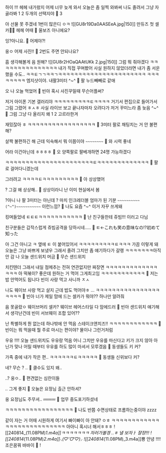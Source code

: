 하이
!!!
헤헤
내가왔지
어제 너무 늦게 와서
오늘은 좀 일찍 와봐써
나도 졸려서 그냥
자
골라봐
1
2
두개의 선택지야
🫧 3

아 선물 못 주겠네
1번이 많은디
ㅇㅋ
![[GU8r19Da0AASEeA.jpg|150]]
만듀즈 첫 셀카🥟🥟
헤헤
어때
🫧 울보즈 아니에요?

잉?아니요.
🫧 어제야?!

웅ㅇ
어제 사진!!
🫧 2번도 주면 안되나요?

흠
생각해볼게
음
원해?
![[GU8r2HOaQAAtUKk 2.jpg|150]]
그럼 뭐 줘야겠다
ㅋㅋㅋㅋㅋㅋㅋㅋㅋㅋㅋㅋㅋㅋㅋ
내가 직접 꾸며봤어
사실 원하지 않았더라면
내가 좀 서운했을 수도..
ㅋㅋㅌㄱㄱㅋㅋㄱㅋㅋㅋㅋㅋㅋㅋㅋㅋㅋㅋㅋㅋㅋㅋㅋㅋㅋㅋㅋㅋㅋ
ㅋㅋㅋㅋㅋㅋㅋㅋ
엠지샷이야.
내팔3미터
^~^
🫧 팔 누드빼빼로 같애

오 나 오늘 먹었어
🫧 빈아 혹시 사진꾸밀때 무슨어플써?

저거
아이폰 기본 갤러리야
ㅋㅋㅋㅋㅋㅋㅋㅋㅋㅌㅋㅋㅋㅋ
거기서 편집으로 들어가서 그림 그렸어 ㅎㅅㅎ
사실 라이브 보고
끝나자마자 오려다가
저거 꾸미느라 좀 늦음
^~^
🫧 그럼 그냥 다 올리지 왜 1 2 고르라한겨

재밌잖아
ㅎ
ㅋㅋㅋㅋㅋㅋㅋㅋㅋㅋㅋㅋㅋㅋㅋㅋㅋ
🫧 3미터 팔로 채팅치는 거 안 불편해?

살짝 불편하긴 해
근데 익숙해서
뭐 이쯤이야
`~~~~~~~~`
🫧 와 시력 좋네

어라
이건아닌데
ㅎㅎㅎㅎ
🫧 오 양쪽팔로 팔베개하면 24명 가능하겠다

ㅋㅋㅋㅋㅋㅋㅋㅋㅋㅋㅋㅋㅋㅋㅋㅋㅋㅋㅋㅋㅋㅋㅌㅋㅋㅋㅋㅋㅋㅋㅋㅋㅋㅋㅋㅋ
🫧 팔로 걸어다니겠는데

그러려고
ㅋㅋㅋㅋㅌㅋㅋㅋㅋㅋㅋㅋㅋㅋ
🫧 아 상상했어

?
그걸 왜 상상해..
🫧 상상이라니 난 이미 현실에서 봄

?아니 나 팔 3미터는 아닌데
?
마치 인크레더블 엄마가 된 기분
`~~~~~~~~~~(^~^)~~~~~~~~~~~`
이런느낌?
🫧 나도 요즘 ^~^ 이거 자꾸 쓰게돼

킹며들었네
ㅌㅌㅌㅋㅋㅋㅋㅋㅋㅋㅋㅋㅋㅋ
🫧 난 친구들한테 쥬빔!!! 이러고 다님

친구분들은 갑작스럽게 쥬빔공격을 당하시네…..
🫧 ㅌ←これも笑の意味なの!?初めて知った

아 그건 아니고
ㅋ 옆에 ㅌ 이 붙어있어서
ㅋㅋㅋㅋㅋㅋㅋㅋㅋㅌㅋㅋㅋ
가끔 이렇게 돼
오늘은
그냥
바쁘게 보냈우
그래서 졸려
그치만 좀 얘기하다가 갈랭
ㅋㅋㅋㅋㅋㅋㅋ아직 안 감
나 오늘
샌드위치 머금
🫧 무슨 샌드위치

치킨텐더
그래서 내일 점메추는
전혀 연관없지만
짜장면
ㅋㅋㅋㅋㅋㅋㅋㅋㅋㅋㅋㅋㅋㅋㅋㅋ
아 떡볶이?
좋은데
원하는 거 먹어
그게최고임
ㅋㅋㅋㅋㅋㅋㅋㅋㅋㅋㅋ
🫧 저는 밥 안먹어도 됩니다 빈이 사랑 먹고 사니까 ㅈㅅ

나도 웨이브 사랑 먹고 살지
근데 밥도 먹어야ㅎ
…
ㅋㅋㅋㅋㅋㅋㅋㅋㅋㅋㅋㅋㅋㅋㅋㅋㅋㅋㅋㅋ
🫧 빈아 너가 제일 맘에 드는 셀카가 뭐야?? 하나만 알려줘

음
못골랐ㅇ
웨이브머리 셀카?
웨이브 헤어스타일
다
맘에드러
🫧 빈아 샌드위치 얘기해서 생각난건데
빈이 서브웨이 조합 있어??

난 특별하게 뭔 없는데
하나밖에 안 먹음
스테이크앤치즈!!
ㅋㅋㅋㅋㅋㅋㅋㅋㅋㅋㅋㅋ
🫧 빈이는 뭐 먹을때 뭘 주로 마시는 편이야? 물이나 그런거처럼

우유
!!!!
오늘 샌드위치도 우유랑 먹음
어니 그치만 우유를 마신다고 키가 크지 않아
아닌가 맞나
어릴 때부터 우유를 하도 많이 마셔서
모루겠음
🫧 동생들도 키 커?

가족 중에 내가 작은 편..
ㅋㅋㅋㅋㅋㅋㅌㅋㅋㅋㅋㅋ
🫧 동생들 신위보다 커?

네?
무슨
?
..
🫧 클수도 있지 왜..

..?
웅ㅇ..
🫧 편견없는 심란이들

.. 그게 좋지
🫧 오늘은 요정님 출근 안하셔?

웅 요정님도 주무셔..
💤💤💤
🫧 업무 중도포기하셨네

ㅋㅋㅋㅋㅋㅋㅋㅋㅋㅋㅋㅋㅋㅋㅋㅋㅋ
🫧 나도 반쯤 수면상태로 프롬하는중이야 zzzz

같이 자는 거 어때
시원하게
여기서
빠이빠이
아
안돼?
ㅇㅎ
ㅋㅋㅋㅋㅋㅋㅋㅋㅋㅋㅋㅋㅋㅋㅋㅋㅋㅋㅋㅋㅋㅋㅋㅋㅋㅋㅋ
아아니 혹시너 해서ㅎㅎㅎ
![[240814_(11.08PM)_1.m4a]]ㅋㅋㅋㅋㅋㅋㅋ
자러가볼겡
..ㅎ
낼 보자ㅏ
쟐장!!!
![[240814_(11.08PM)_2.m4a]]⸜(♡’ᗜ‘♡)⸝
![[240814_(11.08PM)_3.m4a]]뿅
안녕
!!!!
조은꿈꿔
바바이
🤍
!

































